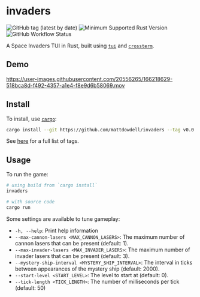 # invaders

![GitHub tag (latest by date)](https://img.shields.io/github/v/tag/mattdowdell/invaders?label=version&style=for-the-badge)
![Minimum Supported Rust Version](https://img.shields.io/badge/MSRV-V1.60.0-blue?style=for-the-badge)
![GitHub Workflow Status](https://img.shields.io/github/actions/workflow/status/mattdowdell/invaders/continuous-integration.yml?branch=master&style=for-the-badge)

A Space Invaders TUI in Rust, built using [`tui`](https://crates.io/crates/tui) and
[`crossterm`](https://crates.io/crates/crossterm).

## Demo

https://user-images.githubusercontent.com/20556265/166218629-518bca8d-f492-4357-a1e4-f8e9d6b58069.mov

## Install

To install, use [`cargo`](https://doc.rust-lang.org/cargo/getting-started/installation.html):

```sh
cargo install --git https://github.com/mattdowdell/invaders --tag v0.0.2
```

See [here](https://github.com/mattdowdell/invaders/tags) for a full list of tags.

## Usage

To run the game:

```sh
# using build from `cargo install`
invaders

# with source code
cargo run
```

Some settings are available to tune gameplay:

- `-h, --help`: Print help information
- `--max-cannon-lasers <MAX_CANNON_LASERS>`: The maximum number of cannon lasers that can be present
  (default: 1).
- `--max-invader-lasers <MAX_INVADER_LASERS>`: The maximum number of invader lasers that can be
  present (default: 3).
- `--mystery-ship-interval <MYSTERY_SHIP_INTERVAL>`: The interval in ticks between appearances of
  the mystery ship (default: 2000).
- `--start-level <START_LEVEL>`: The level to start at (default: 0).
- `--tick-length <TICK_LENGTH>`: The number of milliseconds per tick (default: 50)
